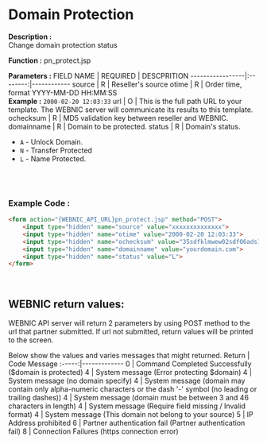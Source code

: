 # Domain Protection

**Description :** <br> 
Change domain protection status

**Function :** pn_protect.jsp

**Parameters :** 
FIELD NAME | REQUIRED | DESCPRITION
-----------------|:--------:|------------
source | R | Reseller's source
otime | R | Order time, format YYYY-MM-DD HH:MM:SS <br> **Example :** `2000-02-20 12:03:33`
url | O | This is the full path URL to your template. The WEBNIC server will communicate its results to this template.
ochecksum | R | MD5 validation key between reseller and WEBNIC.
domainname | R | Domain to be protected.
status | R | Domain's status. <ul><li>`A` - Unlock Domain.<li>`N` - Transfer Protected<li>`L` - Name Protected.</li></ul>

<br><br>

### Example Code :

```HTML
<form action="{WEBNIC_API_URL}pn_protect.jsp" method="POST"> 
    <input type="hidden" name="source" value="xxxxxxxxxxxxxx"> 
    <input type="hidden" name="otime" value="2000-02-20 12:03:33"> 
    <input type="hidden" name="ochecksum" value="35sdfklmwew02sdf06ads1asd3"> 
    <input type="hidden" name="domainname" value="yourdomain.com">
    <input type="hidden" name="status" value="L">
</form>
```

<br>

WEBNIC return values:
-----
WEBNIC API server will return 2 parameters by using POST method to the url that partner submitted. If url not submitted, return values will be printed to the screen.

Below show the values and varies messages that might returned.
Return | Code Message
:-----:|-------------
0 | Command Completed Successfully (\$domain is protected)
4 | System message (Error protecting $domain)
4 | System message (no domain specify)
4 | System message (domain may contain only alpha-numeric characters or the dash '-' symbol (no leading or trailing dashes))
4 | System message (domain must be between 3 and 46 characters in length)
4 | System message (Require field missing / Invalid format)
4 | System message (This domain not belong to your source)
5 | IP Address prohibited
6 | Partner authentication fail (Partner authentication fail)
8 | Connection Failures (https connection error)